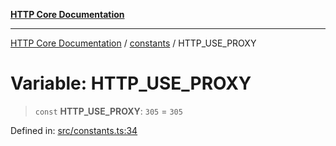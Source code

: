 [**HTTP Core Documentation**](../../README.md)

***

[HTTP Core Documentation](../../README.md) / [constants](../README.md) / HTTP\_USE\_PROXY

# Variable: HTTP\_USE\_PROXY

> `const` **HTTP\_USE\_PROXY**: `305` = `305`

Defined in: [src/constants.ts:34](https://github.com/stonemjs/http-core/blob/0d24f1311c8ffc69c0f21ab48badb00539c57ea4/src/constants.ts#L34)
